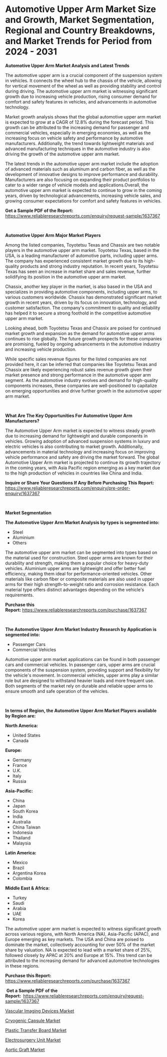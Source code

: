 <p><h1>Automotive Upper Arm Market Size and Growth, Market Segmentation, Regional and Country Breakdowns, and Market Trends for Period from 2024 -  2031</h1></p><p><strong>Automotive Upper Arm Market Analysis and Latest Trends</strong></p>
<p><p>The automotive upper arm is a crucial component of the suspension system in vehicles. It connects the wheel hub to the chassis of the vehicle, allowing for vertical movement of the wheel as well as providing stability and control during driving. The automotive upper arm market is witnessing significant growth due to increasing vehicle production, rising consumer demand for comfort and safety features in vehicles, and advancements in automotive technology.</p><p>Market growth analysis shows that the global automotive upper arm market is expected to grow at a CAGR of 12.8% during the forecast period. This growth can be attributed to the increasing demand for passenger and commercial vehicles, especially in emerging economies, as well as the increasing focus on vehicle safety and performance by automotive manufacturers. Additionally, the trend towards lightweight materials and advanced manufacturing techniques in the automotive industry is also driving the growth of the automotive upper arm market.</p><p>The latest trends in the automotive upper arm market include the adoption of advanced materials such as aluminum and carbon fiber, as well as the development of innovative designs to improve performance and durability. Manufacturers are also focusing on expanding their product portfolios to cater to a wider range of vehicle models and applications.Overall, the automotive upper arm market is expected to continue to grow in the coming years, driven by technological advancements, increasing vehicle sales, and growing consumer expectations for comfort and safety features in vehicles.</p></p>
<p><strong>Get a Sample PDF of the Report:&nbsp;</strong> <a href="https://www.reliableresearchreports.com/enquiry/request-sample/1637367">https://www.reliableresearchreports.com/enquiry/request-sample/1637367</a></p>
<p>&nbsp;</p>
<p><strong>Automotive Upper Arm Major Market Players</strong></p>
<p><p>Among the listed companies, Toyotetsu Texas and Chassix are two notable players in the automotive upper arm market. Toyotetsu Texas, based in the USA, is a leading manufacturer of automotive parts, including upper arms. The company has experienced consistent market growth due to its high-quality products and strong industry reputation. In recent years, Toyotetsu Texas has seen an increase in market share and sales revenue, further solidifying its position in the automotive upper arm market.</p><p>Chassix, another key player in the market, is also based in the USA and specializes in providing automotive components, including upper arms, to various customers worldwide. Chassix has demonstrated significant market growth in recent years, driven by its focus on innovation, technology, and customer satisfaction. The company's commitment to quality and reliability has helped it to secure a strong foothold in the competitive automotive upper arm market.</p><p>Looking ahead, both Toyotetsu Texas and Chassix are poised for continued market growth and expansion as the demand for automotive upper arms continues to rise globally. The future growth prospects for these companies are promising, fueled by ongoing advancements in the automotive industry and increasing vehicle production.</p><p>While specific sales revenue figures for the listed companies are not provided here, it can be inferred that companies like Toyotetsu Texas and Chassix are likely experiencing robust sales revenue growth given their market presence and strong performance in the automotive upper arm segment. As the automotive industry evolves and demand for high-quality components increases, these companies are well-positioned to capitalize on emerging opportunities and drive further growth in the automotive upper arm market.</p></p>
<p>&nbsp;</p>
<p><strong>What Are The Key Opportunities For Automotive Upper Arm Manufacturers?</strong></p>
<p><p>The Automotive Upper Arm market is expected to witness steady growth due to increasing demand for lightweight and durable components in vehicles. Growing adoption of advanced suspension systems in luxury and electric vehicles is also contributing to market growth. Additionally, advancements in material technology and increasing focus on improving vehicle performance and safety are driving the market forward. The global Automotive Upper Arm market is projected to continue its growth trajectory in the coming years, with Asia Pacific region emerging as a key market due to the high production of vehicles in countries like China and India.</p></p>
<p><strong>Inquire or Share Your Questions If Any Before Purchasing This Report:</strong> <a href="https://www.reliableresearchreports.com/enquiry/pre-order-enquiry/1637367">https://www.reliableresearchreports.com/enquiry/pre-order-enquiry/1637367</a></p>
<p>&nbsp;</p>
<p><strong>Market Segmentation</strong></p>
<p><strong>The Automotive Upper Arm Market Analysis by types is segmented into:</strong></p>
<p><ul><li>Steel</li><li>Aluminium</li><li>Others</li></ul></p>
<p><p>The automotive upper arm market can be segmented into types based on the material used for construction. Steel upper arms are known for their durability and strength, making them a popular choice for heavy-duty vehicles. Aluminium upper arms are lightweight and offer better fuel efficiency, making them ideal for performance-oriented vehicles. Other materials like carbon fiber or composite materials are also used in upper arms for their high strength-to-weight ratio and corrosion resistance. Each material type offers distinct advantages depending on the vehicle's requirements.</p></p>
<p><strong>Purchase this Report:&nbsp;</strong><a href="https://www.reliableresearchreports.com/purchase/1637367">https://www.reliableresearchreports.com/purchase/1637367</a></p>
<p>&nbsp;</p>
<p><strong>The Automotive Upper Arm Market Industry Research by Application is segmented into:</strong></p>
<p><ul><li>Passenger Cars</li><li>Commercial Vehicles</li></ul></p>
<p><p>Automotive upper arm market applications can be found in both passenger cars and commercial vehicles. In passenger cars, upper arms are crucial components of the suspension system, providing support and flexibility for the vehicle's movement. In commercial vehicles, upper arms play a similar role but are designed to withstand heavier loads and more frequent use. Both segments of the market rely on durable and reliable upper arms to ensure smooth and safe operation of the vehicles.</p></p>
<p>&nbsp;</p>
<p><strong>In terms of Region, the Automotive Upper Arm Market Players available by Region are:</strong></p>
<p>
    <p> <strong> North America: </strong>
        <ul>
            <li>United States</li>
            <li>Canada</li>
        </ul>
        </p> 
    <p> <strong> Europe: </strong>
        <ul>
            <li>Germany</li>
            <li>France</li>
            <li>U.K.</li>
            <li>Italy</li>
            <li>Russia</li>
        </ul>
        </p> 
    <p> <strong> Asia-Pacific: </strong>
        <ul>
            <li>China</li>
            <li>Japan</li>
            <li>South Korea</li>
            <li>India</li>
            <li>Australia</li>
            <li>China Taiwan</li>
            <li>Indonesia</li>
            <li>Thailand</li>
            <li>Malaysia</li>
        </ul>
        </p> 
    <p> <strong> Latin America: </strong>
        <ul>
            <li>Mexico</li>
            <li>Brazil</li>
            <li>Argentina Korea</li>
            <li>Colombia</li>
        </ul>
        </p> 
    <p> <strong> Middle East & Africa: </strong>
        <ul>
            <li>Turkey</li>
            <li>Saudi</li>
            <li>Arabia</li>
            <li>UAE</li>
            <li>Korea</li>
        </ul>
    </p>
    </p>
<p><p>The automotive upper arm market is expected to witness significant growth across various regions, with North America (NA), Asia-Pacific (APAC), and Europe emerging as key markets. The USA and China are poised to dominate the market, collectively accounting for over 50% of the market share by valuation. NA is expected to lead with a market share of 25%, followed closely by APAC at 20% and Europe at 15%. This trend can be attributed to the increasing demand for advanced automotive technologies in these regions.</p></p>
<p><strong>Purchase this Report: </strong><a href="https://www.reliableresearchreports.com/purchase/1637367">https://www.reliableresearchreports.com/purchase/1637367</a></p>
<p>&nbsp;<strong>Get a Sample PDF of the Report:&nbsp;&nbsp;</strong><a href="https://www.reliableresearchreports.com/enquiry/request-sample/1637367">https://www.reliableresearchreports.com/enquiry/request-sample/1637367</a></p>
<p><strong></strong></p>
<p><p><a href="https://medium.com/p/f85d3dd5ccf7/edit">Vascular Imaging Devices Market</a></p><p><a href="https://medium.com/p/f0ec9ebfaf8f/edit">Cryogenic Capsule Market</a></p><p><a href="https://medium.com/p/7440b9738c50/edit">Plastic Transfer Board Market</a></p><p><a href="https://medium.com/p/97dff7c1ba35/edit">Electrosurgery Unit Market</a></p><p><a href="https://medium.com/p/49eb843896b5/edit">Aortic Graft Market</a></p></p>